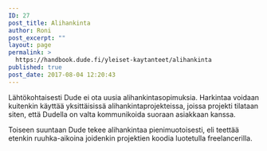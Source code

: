 ```yaml
---
ID: 27
post_title: Alihankinta
author: Roni
post_excerpt: ""
layout: page
permalink: >
  https://handbook.dude.fi/yleiset-kaytanteet/alihankinta
published: true
post_date: 2017-08-04 12:20:43
---
```

Lähtökohtaisesti Dude ei ota uusia alihankintasopimuksia. Harkintaa voidaan kuitenkin käyttää yksittäisissä alihankintaprojekteissa, joissa projekti tilataan siten, että Dudella on valta kommunikoida suoraan asiakkaan kanssa.

Toiseen suuntaan Dude tekee alihankintaa pienimuotoisesti, eli teettää etenkin ruuhka-aikoina joidenkin projektien koodia luotetulla freelancerilla.